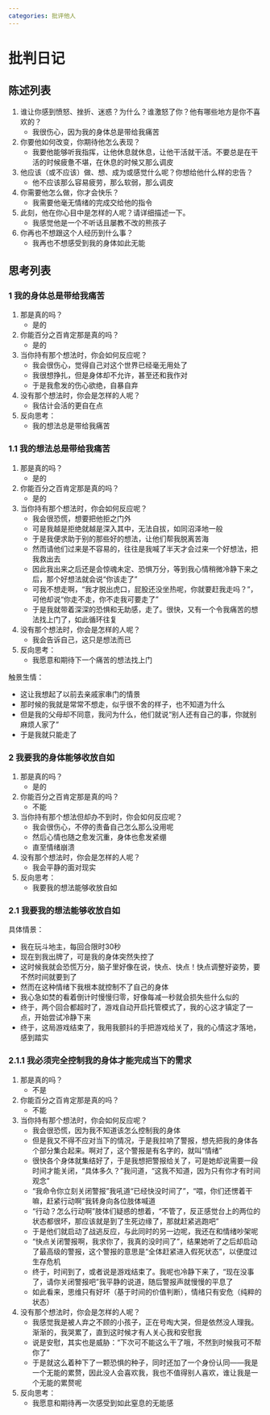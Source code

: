 ```yaml
---
categories: 批评他人
---
```


# 批判日记

## 陈述列表

1. 谁让你感到愤怒、挫折、迷惑？为什么？谁激怒了你？他有哪些地方是你不喜欢的？
    - 我很伤心，因为我的身体总是带给我痛苦
2. 你要他如何改变，你期待他怎么表现？
    - 我要他能够听我指挥，让他休息就休息，让他干活就干活。不要总是在干活的时候疲惫不堪，在休息的时候又那么调皮
3. 他应该（或不应该）做、想、成为或感觉什么呢？你想给他什么样的忠告？
    - 他不应该那么容易疲劳，那么软弱，那么调皮
4. 你需要他怎么做，你才会快乐？
    - 我需要他毫无情绪的完成交给他的指令
5. 此刻，他在你心目中是怎样的人呢？请详细描述一下。
    - 我感觉他是一个不听话且屡教不改的熊孩子
6. 你再也不想跟这个人经历到什么事？
    - 我再也不想感受到我的身体如此无能

## 思考列表

### 1 我的身体总是带给我痛苦

1. 那是真的吗？
    - 是的
2. 你能百分之百肯定那是真的吗？
    - 是的
3. 当你持有那个想法时，你会如何反应呢？
    - 我会很伤心，觉得自己对这个世界已经毫无用处了
    - 我很想挣扎，但是身体却不允许，甚至还和我作对
    - 于是我愈发的伤心欲绝，自暴自弃
4. 没有那个想法时，你会是怎样的人呢？
    - 我估计会活的更自在点
5. 反向思考：
    - 我的想法总是带给我痛苦

### 1.1 我的想法总是带给我痛苦

1. 那是真的吗？
    - 是的
2. 你能百分之百肯定那是真的吗？
    - 是的
3. 当你持有那个想法时，你会如何反应呢？
    - 我会很恐慌，想要把他拒之门外
    - 可是我越是拒绝就越是深入其中，无法自拔，如同沼泽地一般
    - 于是我便求助于别的那些好的想法，让他们帮我脱离苦海
    - 然而请他们过来是不容易的，往往是我喊了半天才会过来一个好想法，把我救出去
    - 因此我出来之后还是会惊魂未定、恐惧万分，等到我心情稍微冷静下来之后，那个好想法就会说“你该走了”
    - 可我不想走啊，“我才脱出虎口，屁股还没坐热呢，你就要赶我走吗？”，可他却说“你走不走，你不走我可要走了”
    - 于是我就带着深深的恐惧和无助感，走了。很快，又有一个令我痛苦的想法找上门了，如此循环往复
4. 没有那个想法时，你会是怎样的人呢？
    - 我会告诉自己，这只是想法而已
5. 反向思考：
    - 我愿意和期待下一个痛苦的想法找上门

触景生情：

- 这让我想起了以前去亲戚家串门的情景
- 那时候的我就是常常不想走，似乎很不舍的样子，也不知道为什么
- 但是我的父母却不同意，我问为什么，他们就说“别人还有自己的事，你就别麻烦人家了”
- 于是我就只能走了

### 2 我要我的身体能够收放自如

1. 那是真的吗？
    - 是的
2. 你能百分之百肯定那是真的吗？
    - 不能
3. 当你持有那个想法但却办不到时，你会如何反应呢？
    - 我会很伤心，不停的责备自己怎么那么没用呢
    - 然后心情也随之愈发沉重，身体也愈发紧绷
    - 直至情绪崩溃
4. 没有那个想法时，你会是怎样的人呢？
    - 我会平静的面对现实
5. 反向思考：
    - 我要我的想法能够收放自如

### 2.1 我要我的想法能够收放自如

具体情景：

- 我在玩斗地主，每回合限时30秒
- 现在到我出牌了，可是我的身体突然失控了
- 这时候我就会恐慌万分，脑子里好像在说，快点、快点！快点调整好姿势，要不然时间就要到了
- 然而在这种情绪下我根本就控制不了自己的身体
- 我心急如焚的看着倒计时慢慢归零，好像每减一秒就会损失些什么似的
- 终于，两个回合都超时了，游戏自动开启托管模式了，我的心这才镇定了一点，开始尝试冷静下来
- 终于，这局游戏结束了，我用我颤抖的手把游戏给关了，我的心情这才落地，感到踏实

### 2.1.1 我必须完全控制我的身体才能完成当下的需求

1. 那是真的吗？
    - 不是
2. 你能百分之百肯定那是真的吗？
    - 不能
3. 当你持有那个想法时，你会如何反应呢？
    - 我会很恐慌，因为我不知道该怎么控制我的身体
    - 但是我又不得不应对当下的情况，于是我拉响了警报，想先把我的身体各个部分集合起来。啊对了，这个警报是有名字的，就叫“情绪”
    - 很快各个身体就集结好了，于是我想把警报给关了，可是她却说需要一段时间才能关闭，“具体多久？”我问道，“这我不知道，因为只有你才有时间观念”
    - “我命令你立刻关闭警报”我吼道“已经快没时间了”，“喂，你们还愣着干嘛，赶紧行动啊”我转身向各位肢体喊道
    - “行动？怎么行动啊”肢体们疑惑的想着，“不管了，反正感觉台上的两位的状态都很坏，那应该就是到了生死边缘了，那就赶紧逃跑吧”
    - 于是他们就启动了战逃反应，与此同时的另一边呢，我还在和情绪吵架呢
    - “快点关闭警报啊，我求你了，我真的没时间了”，结果她听了之后却启动了最高级的警报，这个警报的意思是“全体赶紧进入假死状态”，以便度过生存危机
    - 终于，时间到了，或者说是游戏结束了。我呢也冷静下来了，“现在没事了，请你关闭警报吧”我平静的说道，随后警报声就慢慢的平息了
    - 如此看来，思维只有好坏（基于时间的价值判断），情绪只有安危（纯粹的状态）
4. 没有那个想法时，你会是怎样的人呢？
    - 我感觉我是被人弃之不顾的小孩子，正在号啕大哭，但是依然没人理我。渐渐的，我哭累了，直到这时候才有人关心我和安慰我
    - 说是安慰，其实也是威胁：“下次可不能这么干了哦，不然到时候我可不帮你了”
    - 于是就这么着种下了一颗恐惧的种子，同时还加了一个身份认同——我是一个无能的累赘，因此没人会喜欢我，我也不值得别人喜欢，谁让我是一个无能的累赘呢
5. 反向思考：
    - 我愿意和期待再一次感受到如此窒息的无能感
